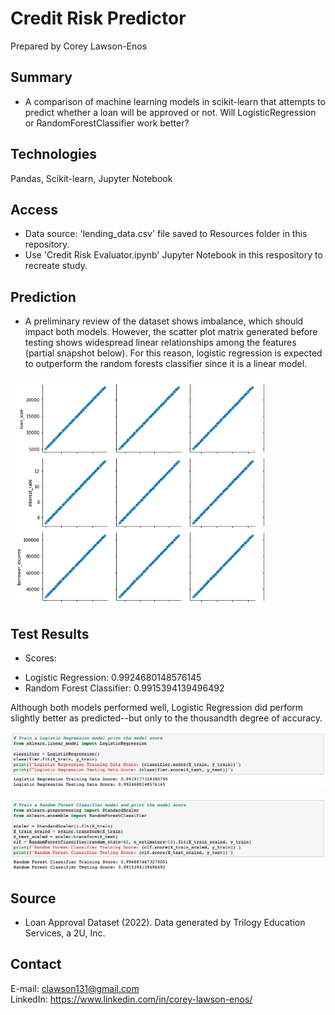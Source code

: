 # Credit Risk Predictor

Prepared by Corey Lawson-Enos

## Summary
* A comparison of machine learning models in scikit-learn that attempts to predict whether a loan will be approved or not. Will LogisticRegression or RandomForestClassifier work better?

## Technologies
Pandas, Scikit-learn, Jupyter Notebook

## Access
* Data source: 'lending_data.csv' file saved to Resources folder in this repository. 
* Use 'Credit Risk Evaluator.ipynb' Jupyter Notebook in this respository to recreate study.

## Prediction
* A preliminary review of the dataset shows imbalance, which should impact both models. However, the scatter plot matrix generated before testing shows widespread linear relationships among the features (partial snapshot below). For this reason, logistic regression is expected to outperform the random forests classifier since it is a linear model.

![Scatter Plot Matrix](Images/matrix.png)

## Test Results
* Scores:
- Logistic Regression: 0.9924680148576145
- Random Forest Classifier: 0.9915394139496492

Although both models performed well, Logistic Regression did perform slightly better as predicted--but only to the thousandth degree of accuracy.

![Logistic Regression](Images/logistic.png)

![Random Forest Classifier](Images/forest.png)

## Source

* Loan Approval Dataset (2022). Data generated by Trilogy Education Services, a 2U, Inc.

## Contact
E-mail: clawson131@gmail.com<br>
LinkedIn: https://www.linkedin.com/in/corey-lawson-enos/
